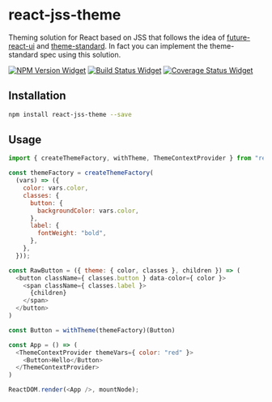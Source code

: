 # react-jss-theme

Theming solution for React based on JSS that follows the idea of
[future-react-ui](https://github.com/nikgraf/future-react-ui) and
[theme-standard](https://github.com/theme-standard/spec). In fact
you can implement the theme-standard spec using this solution.

[![NPM Version Widget]][npm version]
[![Build Status Widget]][build status]
[![Coverage Status Widget]][coverage status]

## Installation

```sh
npm install react-jss-theme --save
```

## Usage

```javascript
import { createThemeFactory, withTheme, ThemeContextProvider } from "react-jss-theme";

const themeFactory = createThemeFactory(
  (vars) => ({
    color: vars.color,
    classes: {
      button: {
        backgroundColor: vars.color,
      },
      label: {
        fontWeight: "bold",
      },
    },
  }));

const RawButton = ({ theme: { color, classes }, children }) => (
  <button className={ classes.button } data-color={ color }>
    <span className={ classes.label }>
      {children}
    </span>
  </button>
)

const Button = withTheme(themeFactory)(Button)

const App = () => (
  <ThemeContextProvider themeVars={ color: "red" }>
    <Button>Hello</Button>
  </ThemeContextProvider>
)

ReactDOM.render(<App />, mountNode);
```

[npm version]: https://www.npmjs.com/package/react-jss-theme

[npm version widget]: https://img.shields.io/npm/v/react-jss-theme.svg?style=flat-square

[build status]: https://travis-ci.org/wikiwi/react-jss-theme

[build status widget]: https://img.shields.io/travis/wikiwi/react-jss-theme/master.svg?style=flat-square

[coverage status]: https://coveralls.io/github/wikiwi/react-jss-theme?branch=master

[coverage status widget]: https://img.shields.io/coveralls/wikiwi/react-jss-theme/master.svg?style=flat-square
